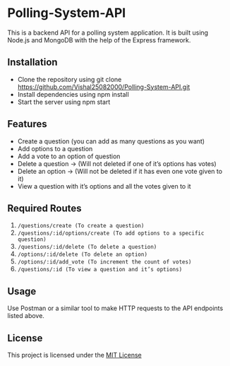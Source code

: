 # Polling-System-API

This is a backend API for a polling system application. It is built using Node.js and MongoDB with the help of the Express framework.

## Installation
- Clone the repository using git clone https://github.com/Vishal25082000/Polling-System-API.git
- Install dependencies using npm install
- Start the server using npm start

## Features
- Create a question (you can add as many questions as you want)
- Add options to a question
- Add a vote to an option of question
- Delete a question → (Will not deleted if one of it’s options has votes)
- Delete an option → (Will not be deleted if it has even one vote given to it)
- View a question with it’s options and all the votes given to it

## Required Routes
1. `/questions/create (To create a question)`
2. `/questions/:id/options/create (To add options to a specific question)`
3. `/questions/:id/delete (To delete a question)`
4. `/options/:id/delete (To delete an option)`
5. `/options/:id/add_vote (To increment the count of votes)`
6. `/questions/:id (To view a question and it’s options)`

## Usage
Use Postman or a similar tool to make HTTP requests to the API endpoints listed above.

## License
This project is licensed under the <a href="https://opensource.org/licenses/MIT" target="_new">MIT License</a>
